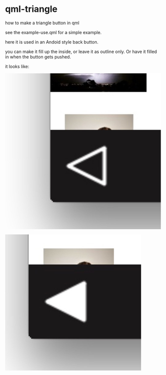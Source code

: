# qml-triangle
how to make a triangle button in qml

see the example-use.qml for a simple example.

here it is used in an Andoid style back button.

you can make it fill up the inside, or leave it as outline only.
Or have it filled in when the button gets pushed.

it looks like:

![outline  fill=false](screenshot_01.jpg)

![solid fill=true](screenshot_02.jpg)
